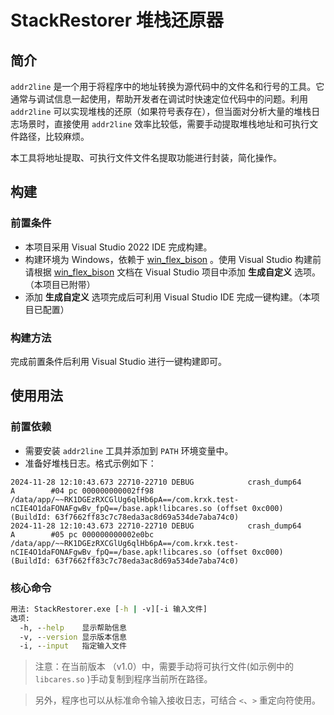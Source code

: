 # StackRestorer 堆栈还原器

## 简介

`addr2line` 是一个用于将程序中的地址转换为源代码中的文件名和行号的工具。它通常与调试信息一起使用，帮助开发者在调试时快速定位代码中的问题。利用 `addr2line` 可以实现堆栈的还原（如果符号表存在），但当面对分析大量的堆栈日志场景时，直接使用 `addr2line` 效率比较低，需要手动提取堆栈地址和可执行文件路径，比较麻烦。

本工具将地址提取、可执行文件文件名提取功能进行封装，简化操作。

## 构建

### 前置条件

- 本项目采用 Visual Studio 2022 IDE 完成构建。
- 构建环境为 Windows，依赖于 [win_flex_bison](https://sourceforge.net/projects/winflexbison/) 。使用 Visual Studio 构建前请根据 [win_flex_bison](https://sourceforge.net/projects/winflexbison/) 文档在 Visual Studio 项目中添加 **生成自定义** 选项。（本项目已附带）
- 添加 **生成自定义** 选项完成后可利用 Visual Studio IDE 完成一键构建。（本项目已配置）

### 构建方法

完成前置条件后利用 Visual Studio 进行一键构建即可。

## 使用用法

### 前置依赖

- 需要安装 `addr2line` 工具并添加到 `PATH` 环境变量中。
- 准备好堆栈日志。格式示例如下：

```
2024-11-28 12:10:43.673 22710-22710 DEBUG            crash_dump64                          A        #04 pc 000000000002ff98  /data/app/~~RK1DGEzRXCGlUg6qlHb6pA==/com.krxk.test-nCIE4O1daFONAFgwBv_fpQ==/base.apk!libcares.so (offset 0xc000) (BuildId: 63f7662ff83c7c78eda3ac8d69a534de7aba74c0)
2024-11-28 12:10:43.673 22710-22710 DEBUG            crash_dump64                          A        #05 pc 000000000002e0bc  /data/app/~~RK1DGEzRXCGlUg6qlHb6pA==/com.krxk.test-nCIE4O1daFONAFgwBv_fpQ==/base.apk!libcares.so (offset 0xc000) (BuildId: 63f7662ff83c7c78eda3ac8d69a534de7aba74c0)
```

### 核心命令

```bat
用法: StackRestorer.exe [-h | -v][-i 输入文件]
选项:
  -h, --help    显示帮助信息
  -v, --version 显示版本信息
  -i, --input   指定输入文件

```

> 注意：在当前版本 （v1.0）中，需要手动将可执行文件(如示例中的 `libcares.so` )手动复制到程序当前所在路径。

> 另外，程序也可以从标准命令输入接收日志，可结合 `<`、`>` 重定向符使用。